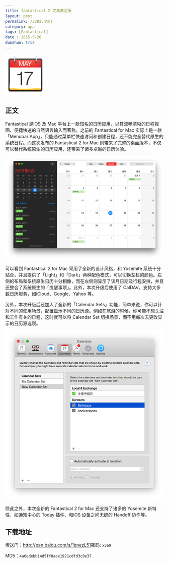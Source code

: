 ```yaml
---
title: fantastical 2 完美激活版
layout: post
permalink: /3203.html
category: app
tags: [Fantastical]
date : 2015-5-20
duoshuo: true
---
```

![](/wp-content/uploads/2015/05/38586-128x128.png)

## 正文

Fantastical 是iOS 及 Mac 平台上一款知名的日历应用，以其流畅清晰的日程视图、便捷快速的自然语言输入而著称。之前的 Fantastical for Mac 实际上是一款「Menubar App」，只能通过菜单栏快速访问和创建日程，还不能完全替代原生的系统日程。而这次发布的 Fantastical 2 for Mac 则带来了完整的桌面版本，不仅可以替代系统原生的日历应用，还带来了诸多卓越的日历体验。

![](/wp-content/uploads/2015/05/Snip20150520_1.png)

可以看到 Fantastical 2 for Mac 采用了全新的设计风格，和 Yosemite 系统十分贴合，并且提供了「Light」和「Dark」两种配色模式，可以切换左栏的颜色。右侧的布局和系统原生日历十分相像，而在左侧则显示了该月日期及行程安排，并且还整合了系统原生的「提醒事项」。此外，本次升级后使用了 CalDAV，支持大多数日历服务，如iCloud、Google、Yahoo 等。

另外，本次升级后还加入了全新的「Calendar Sets」功能，简单来说，你可以针对不同的使用场景，配置显示不同的日历源。例如在旅游的时候，你可能不想关注和工作有关的日程，这时就可以将 Calendar Set 切换场景，而不用每次去更改显示的日历源选项。

![](/wp-content/uploads/2015/05/Snip20150520_2.png)

除此之外，本次全新的 Fantastical 2 for Mac 还支持了诸多的 Yosemite 新特性，如通知中心的 Today 插件、和iOS 设备之间无缝的 Handoff 协作等。

## 下载地址

传送门：<http://pan.baidu.com/s/1bnezL51>密码: `x569`

MD5：`4a6edebb14d5ff8aee1921cdfd3c8e37`

